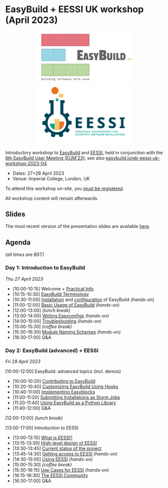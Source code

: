 # EasyBuild + EESSI UK workshop (April 2023)

<p align="center"><a href="https://easybuild.io"><img src="../img/easybuild_logo_alpha.png" alt="EasyBuild logo" width="300px"/></a>
<a href="https://eessi.github.io/docs"><img src="EESSI_logo_horizontal_transparant.png" alt="EESSI logo" width="300px"/></a></p>

Introductory workshop to [EasyBuild](https://easybuild.io) and [EESSI](https://eessi.github.io/docs),
held in conjunction with the [8th EasyBuild User Meeting (EUM'23)](https://easybuild.io/eum23);
see also [easybuild.io/eb-eessi-uk-workshop-2023-04](https://easybuild.io/eb-eessi-uk-workshop-2023-04).

- Dates: 27+28 April 2023
- Venue: Imperial College, London, UK

To attend this workshop on-site, you [must be registered](https://easybuild.io/eb-eessi-uk-workshop-2023-04/#registration).

All workshop content will remain afterwards.

## Slides

The most recent version of the presentation slides are available [here](../files/EasyBuild-EESSI-UK-workshop-202304.pdf).

## Agenda

(*all times are BST)*


### Day 1: Introduction to EasyBuild

*Thu 27 April 2023*

- [10:00-10:15] Welcome + [Practical Info](easybuild-practical-info.md)
- [10:15-10:30] [EasyBuild Terminology](easybuild-terminology.md)
- [10:30-11:00] [Installation](easybuild-installation.md) and [configuration](easybuild-configuration.md) of EasyBuild *(hands-on)*
- [11:00-12:00] [Basic Usage of EasyBuild](easybuild-basic-usage.md) *(hands-on)*
- [12:00-13:00] *(lunch break)*
- [13:00-14:00] [Writing Easyconfigs](easybuild-writing-easyconfigs.md) *(hands-on)*
- [14:00-15:00] [Troubleshooting](easybuild-troubleshooting.md) *(hands-on)*
- [15:00-15:30] *(coffee break)*
- [15:30-16:30] [Module Naming Schemes](easybuild-module-naming-schemes.md) *(hands-on)*
- [16:30-17:00] Q&A

### Day 2: EasyBuild (advanced) + EESSI

*Fri 28 April 2023*

[10:00-12:00] EasyBuild: advanced topics (incl. demos)

- [10:00-10:20] [Contributing to EasyBuild](easybuild-contributing.md)
- [10:20-10:40] [Customizing EasyBuild Using Hooks](easybuild-hooks.md)
- [10:40-11:00] [Implementing Easyblocks](easybuild-implementing-easyblocks.md)
- [11:00-11:20] [Submitting Installations as Slurm Jobs](easybuild-slurm-jobs.md)
- [11:20-11:40] [Using EasyBuild as a Python Library](easybuild-python-library.md)
- [11:40-12:00] Q&A

[12:00-13:00] *(lunch break)*

[13:00-17:00] Introduction to EESSI

- [13:00-13:15] [What is EESSI?](eessi-introduction.md#what-is-eessi)
- [13:15-13:30] [High-level design of EESSI](eessi-introduction.md#high-level-design)
- [13:30-13:45] [Current status of the project](eessi-introduction.md#current-status)
- [13:45-14:30] [Getting access to EESSI](eessi-getting-access.md) *(hands-on)*
- [14:30-15:00] [Using EESSI](eessi-usage.md) *(hands-on)*
- [15:00-15:30] *(coffee break)*
- [15:30-16:15] [Use Cases for EESSI](eessi-use-cases.md) *(hands-on)*
- [16:15-16:30] [The EESSI Community](eessi-community.md)
- [16:30-17:00] Q&A
